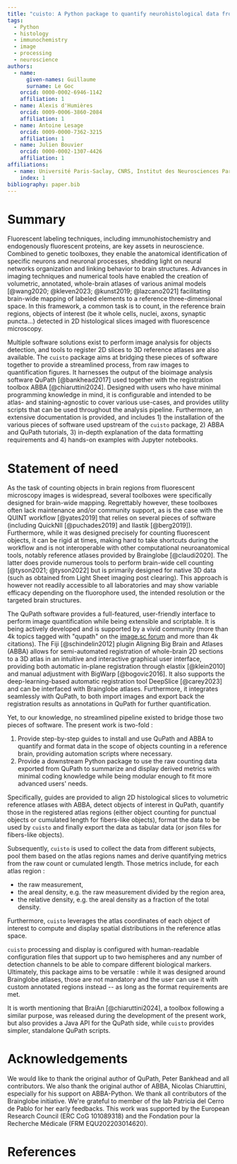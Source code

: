 ```yaml
---
title: "cuisto: A Python package to quantify neurohistological data from QuPath and ABBA"
tags:
  - Python
  - histology
  - immunochemistry
  - image
  - processing
  - neuroscience
authors:
  - name:
      given-names: Guillaume
      surname: Le Goc
    orcid: 0000-0002-6946-1142
    affiliation: 1
  - name: Alexis d'Humières
    orcid: 0009-0006-3860-2084
    affiliation: 1
  - name: Antoine Lesage
    orcid: 0009-0000-7362-3215
    affiliation: 1
  - name: Julien Bouvier
    orcid: 0000-0002-1307-4426
    affiliation: 1
affiliations:
  - name: Université Paris-Saclay, CNRS, Institut des Neurosciences Paris-Saclay, 91400, Saclay, France
    index: 1
bibliography: paper.bib
---
```


# Summary
Fluorescent labeling techniques, including immunohistochemistry and endogenously fluorescent proteins, are key assets in neuroscience. Combined to genetic toolboxes, they enable the anatomical identification of specific neurons and neuronal processes, shedding light on neural networks organization and linking behavior to brain structures. Advances in imaging techniques and numerical tools have enabled the creation of volumetric, annotated, whole-brain atlases of various animal models [@wang2020; @kleven2023; @kunst2019; @lazcano2021] facilitating brain-wide mapping of labeled elements to a reference three-dimensional space. In this framework, a common task is to count, in the reference brain regions, objects of interest (be it whole cells, nuclei, axons, synaptic puncta...) detected in 2D histological slices imaged with fluorescence microscopy.

Multiple software solutions exist to perform image analysis for objects detection, and tools to register 2D slices to 3D reference atlases are also available. The `cuisto` package aims at bridging these pieces of software together to provide a streamlined process, from raw images to quantification figures. It harnesses the output of the bioimage analysis software QuPath [@bankhead2017] used together with the registration toolbox ABBA [@chiaruttini2024]. Designed with users who have minimal programming knowledge in mind, it is configurable and intended to be atlas- and staining-agnostic to cover various use-cases, and provides utility scripts that can be used throughout the analysis pipeline. Furthermore, an extensive documentation is provided, and includes 1) the installation of the various pieces of software used upstream of the `cuisto` package, 2) ABBA and QuPath tutorials, 3) in-depth explanation of the data formatting requirements and 4) hands-on examples with Jupyter notebooks.

# Statement of need
As the task of counting objects in brain regions from fluorescent microscopy images is widespread, several toolboxes were specifically designed for brain-wide mapping. Regrettably however, these toolboxes often lack maintenance and/or community support, as is the case with the QUINT workflow [@yates2019] that relies on several pieces of software (including QuickNII [@puchades2019] and Ilastik [@berg2019]). Furthermore, while it was designed precisely for counting fluorescent objects, it can be rigid at times, making hard to take shortcuts during the workflow and is not interoperable with other computational neuroanatomical tools, notably reference atlases provided by Brainglobe [@claudi2020]. The latter does provide numerous tools to perform brain-wide cell counting [@tyson2021; @tyson2022] but is primarily designed for native 3D data (such as obtained from Light Sheet imaging post clearing). This approach is however not readily accessible to all laboratories and may show variable efficacy depending on the fluorophore used,  the intended resolution or the targeted brain structures.

The QuPath software provides a full-featured, user-friendly interface to perform image quantification while being extensible and scriptable. It is being actively developed and is supported by a vivid community (more than 4k topics tagged with "qupath" on the [image.sc forum](https://forum.image.sc/tag/qupath) and more than 4k citations). The Fiji [@schindelin2012] plugin Aligning Big Brain and Atlases (ABBA) allows for semi-automated registration of whole-brain 2D sections to a 3D atlas in an intuitive and interactive graphical user interface, providing both automatic in-plane registration through elastix [@klein2010] and manual adjustment with BigWarp [@bogovic2016]. It also supports the deep-learning-based automatic registration tool DeepSlice [@carey2023] and can be interfaced with Brainglobe atlases. Furthermore, it integrates seamlessly with QuPath, to both import images and export back the registration results as annotations in QuPath for further quantification.

Yet, to our knowledge, no streamlined pipeline existed to bridge those two pieces of software. The present work is two-fold :

1. Provide step-by-step guides to install and use QuPath and ABBA to quantify and format data in the scope of objects counting in a reference brain, providing automation scripts where necessary.
2. Provide a downstream Python package to use the raw counting data exported from QuPath to summarize and display derived metrics with minimal coding knowledge while being modular enough to fit more advanced users' needs.

Specifically, guides are provided to align 2D histological slices to volumetric reference atlases with ABBA, detect objects of interest in QuPath, quantify those in the registered atlas regions (either object counting for punctual objects or cumulated length for fibers-like objects), format the data to be used by `cuisto` and finally export the data as tabular data (or json files for fibers-like objects).

Subsequently, `cuisto` is used to collect the data from different subjects, pool them based on the atlas regions names and derive quantifying metrics from the raw count or cumulated length. Those metrics include, for each atlas region :

- the raw measurement,
- the areal density, e.g. the raw measurement divided by  the region area,
- the relative density, e.g. the areal density as a fraction of the total density.

Furthermore, `cuisto` leverages the atlas coordinates of each object of interest to compute and display spatial distributions in the reference atlas space.

`cuisto` processing and display is configured with human-readable configuration files that support up to two hemispheres and any number of detection channels to be able to compare different biological markers. Ultimately, this package aims to be versatile : while it was designed around Brainglobe atlases, those are not mandatory and the user can use it with custom annotated regions instead -- as long as the format requirements are met.

It is worth mentioning that BraiAn [@chiaruttini2024], a toolbox following a similar purpose, was released during the development of the present work, but also provides a Java API for the QuPath side, while `cuisto` provides simpler, standalone QuPath scripts.

# Acknowledgements
We would like to thank the original author of QuPath, Peter Bankhead and all contributors. We also thank the original author of ABBA, Nicolas Chiaruttini, especially for his support on ABBA-Python. We thank all contributors of the Brainglobe initiative. We're grateful to member of the lab Patricia del Cerro de Pablo for her early feedbacks. This work was supported by the European Research Council (ERC CoG 101089318) and the Fondation pour la Recherche Médicale (FRM EQU202203014620).

# References
